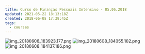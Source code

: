 ```yaml
---
title: Curso de Finanças Pessoais Intensivo - 05.06.2018
updated: 2021-05-22 18:13:18Z
created: 2018-06-08 17:39:45Z
tags:
  - courses
---
```


![img_20180608_183923.177.png](../../_resources/img_20180608_183923.177.png)
![img_20180608_184055.102.png](../../_resources/img_20180608_184055.102.png)
![img_20180608_184137.186.png](../../_resources/img_20180608_184137.186.png)